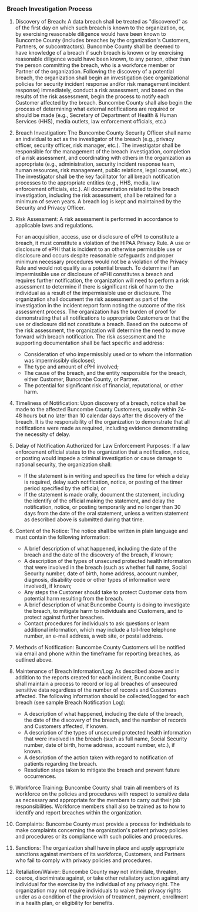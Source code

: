### Breach Investigation Process

1. Discovery of Breach: A data breach shall be treated as "discovered" as of
   the first day on which such breach is known to the organization, or, by
   exercising reasonable diligence would have been known to Buncombe County
   (includes breaches by the organization's Customers, Partners, or
   subcontractors). Buncombe County shall be deemed to have knowledge of a
   breach if such breach is known or by exercising reasonable diligence would
   have been known, to any person, other than the person committing the breach,
   who is a workforce member or Partner of the organization. Following the
   discovery of a potential breach, the organization shall begin an
   investigation (see organizational policies for security incident response
   and/or risk management incident response) immediately, conduct a risk
   assessment, and based on the results of the risk assessment, begin the
   process to notify each Customer affected by the breach. Buncombe County
   shall also begin the process of determining what external notifications are
   required or should be made (e.g., Secretary of Department of Health & Human
   Services (HHS), media outlets, law enforcement officials, etc.)

1. Breach Investigation: The Buncombe County Security Officer shall name an
   individual to act as the investigator of the breach (e.g., privacy officer,
   security officer, risk manager, etc.). The investigator shall be responsible
   for the management of the breach investigation, completion of a risk
   assessment, and coordinating with others in the organization as appropriate
   (e.g., administration, security incident response team, human resources, risk
   management, public relations, legal counsel, etc.) The investigator shall be
   the key facilitator for all breach notification processes to the appropriate
   entities (e.g., HHS, media, law enforcement officials, etc.). All
   documentation related to the breach investigation, including the risk
   assessment, shall be retained for a minimum of seven years. A breach log is
   kept and maintained by the Security and Privacy Officer.

1. Risk Assessment: A risk assessment is performed in accordance to applicable
   laws and regulations.

   For an acquisition, access, use or disclosure of ePHI to
   constitute a breach, it must constitute a violation of the HIPAA Privacy
   Rule. A use or disclosure of ePHI that is incident to an otherwise
   permissible use or disclosure and occurs despite reasonable safeguards and
   proper minimum necessary procedures would not be a violation of the Privacy
   Rule and would not qualify as a potential breach. To determine if an
   impermissible use or disclosure of ePHI constitutes a breach and requires
   further notification, the organization will need to perform a risk assessment
   to determine if there is significant risk of harm to the individual as a
   result of the impermissible use or disclosure. The organization shall
   document the risk assessment as part of the investigation in the incident
   report form noting the outcome of the risk assessment process. The
   organization has the burden of proof for demonstrating that all notifications
   to appropriate Customers or that the use or disclosure did not constitute a
   breach. Based on the outcome of the risk assessment, the organization will
   determine the need to move forward with breach notification. The risk
   assessment and the supporting documentation shall be fact specific and
   address:

    * Consideration of who impermissibly used or to whom the information was
      impermissibly disclosed;
    * The type and amount of ePHI involved;
    * The cause of the breach, and the entity responsible for the breach, either
      Customer, Buncombe County, or Partner.
    * The potential for significant risk of financial, reputational, or other
      harm.

1. Timeliness of Notification: Upon discovery of a breach, notice shall be made
   to the affected Buncombe County Customers, usually within 24-48 hours
   but no later than 10 calendar days after the discovery of the breach. It is
   the responsibility of the organization to demonstrate that all notifications
   were made as required, including evidence demonstrating the necessity of
   delay.

1. Delay of Notification Authorized for Law Enforcement Purposes:  If a law
   enforcement official states to the organization that a notification, notice,
   or posting would impede a criminal investigation or cause damage to national
   security, the organization shall:

    * If the statement is in writing and specifies the time for which a delay is
      required, delay such notification, notice, or posting of the timer period
      specified by the official; or
    * If the statement is made orally, document the statement, including the
      identify of the official making the statement, and delay the notification,
      notice, or posting temporarily and no longer than 30 days from the date of
      the oral statement, unless a written statement as described above is
      submitted during that time.

1. Content of the Notice: The notice shall be written in plain language and must
   contain the following information:

    * A brief description of what happened, including the date of the breach and
      the date of the discovery of the breach, if known;
    * A description of the types of unsecured protected health information that
      were involved in the breach (such as whether full name, Social Security
      number, date of birth, home address, account number, diagnosis, disability
      code or other types of information were involved), if known;
    * Any steps the Customer should take to protect Customer data from potential
      harm resulting from the breach.
    * A brief description of what Buncombe County is doing to investigate
      the breach, to mitigate harm to individuals and Customers, and to protect
      against further breaches.
    * Contact procedures for individuals to ask questions or learn additional
      information, which may include a toll-free telephone number, an e-mail
      address, a web site, or postal address.

1. Methods of Notification: Buncombe County Customers will be notified via
   email and phone within the timeframe for reporting breaches, as outlined
   above.

1. Maintenance of Breach Information/Log: As described above and in addition to
   the reports created for each incident, Buncombe County shall maintain a
   process to record or log all breaches of unsecured sensitive data regardless
   of the number of records and Customers affected. The following information
   should be collected/logged for each breach (see sample Breach Notification
   Log):

    * A description of what happened, including the date of the breach, the date
      of the discovery of the breach, and the number of records and Customers
      affected, if known.
    * A description of the types of unsecured protected health information that
      were involved in the breach (such as full name, Social Security number,
      date of birth, home address, account number, etc.), if known.
    * A description of the action taken with regard to notification of patients
      regarding the breach.
    * Resolution steps taken to mitigate the breach and prevent future
      occurrences.

1. Workforce Training: Buncombe County shall train all members of its
   workforce on the policies and procedures with respect to sensitive data as
   necessary and appropriate for the members to carry out their job
   responsibilities. Workforce members shall also be trained as to how to
   identify and report breaches within the organization.

1. Complaints: Buncombe County must provide a process for individuals to
   make complaints concerning the organization's patient privacy policies and
   procedures or its compliance with such policies and procedures.

1. Sanctions: The organization shall have in place and apply appropriate
   sanctions against members of its workforce, Customers, and Partners who fail
   to comply with privacy policies and procedures.

1. Retaliation/Waiver: Buncombe County may not intimidate, threaten, coerce,
   discriminate against, or take other retaliatory action against any individual
   for the exercise by the individual of any privacy right. The organization may
   not require individuals to waive their privacy rights under as a condition of
   the provision of treatment, payment, enrollment in a health plan, or
   eligibility for benefits.
